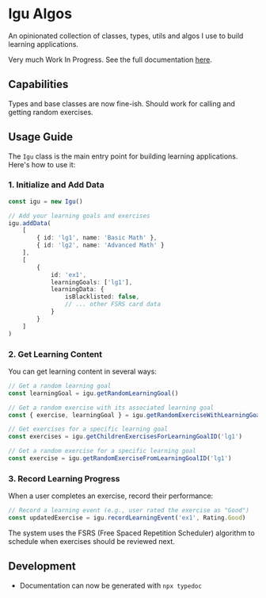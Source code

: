 # Igu Algos

An opinionated collection of classes, types, utils and algos I use to build learning applications.

Very much Work In Progress. See the full documentation [here](https://koljapluemer.github.io/igu-algos/).

## Capabilities

Types and base classes are now fine-ish. Should work for calling and getting random exercises.

## Usage Guide

The `Igu` class is the main entry point for building learning applications. Here's how to use it:

### 1. Initialize and Add Data

```typescript
const igu = new Igu()

// Add your learning goals and exercises
igu.addData(
    [
        { id: 'lg1', name: 'Basic Math' },
        { id: 'lg2', name: 'Advanced Math' }
    ],
    [
        {
            id: 'ex1',
            learningGoals: ['lg1'],
            learningData: {
                isBlacklisted: false,
                // ... other FSRS card data
            }
        }
    ]
)
```

### 2. Get Learning Content

You can get learning content in several ways:

```typescript
// Get a random learning goal
const learningGoal = igu.getRandomLearningGoal()

// Get a random exercise with its associated learning goal
const { exercise, learningGoal } = igu.getRandomExerciseWithLearningGoal()

// Get exercises for a specific learning goal
const exercises = igu.getChildrenExercisesForLearningGoalID('lg1')

// Get a random exercise for a specific learning goal
const exercise = igu.getRandomExerciseFromLearningGoalID('lg1')
```

### 3. Record Learning Progress

When a user completes an exercise, record their performance:

```typescript
// Record a learning event (e.g., user rated the exercise as "Good")
const updatedExercise = igu.recordLearningEvent('ex1', Rating.Good)
```

The system uses the FSRS (Free Spaced Repetition Scheduler) algorithm to schedule when exercises should be reviewed next.

## Development

- Documentation can now be generated with `npx typedoc`